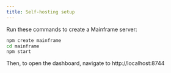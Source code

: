 ```yaml
---
title: Self-hosting setup
---
```


Run these commands to create a Mainframe server:

```bash
npm create mainframe
cd mainframe
npm start
```

Then, to open the dashboard, navigate to http://localhost:8744

